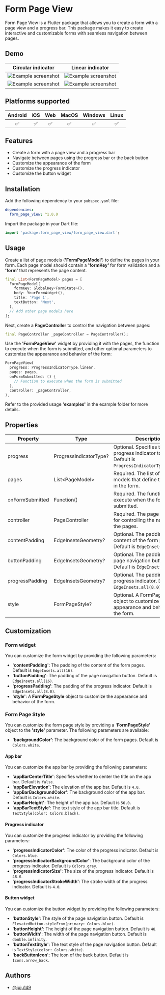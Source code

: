 # Form Page View

Form Page View is a Flutter package that allows you to create a form with a page view and a progress bar. This package makes it easy to create interactive and customizable forms with seamless navigation between pages.

## Demo

| Circular indicator | Linear indicator |
|-------|---|
| ![Example screenshot](assets/Screenshot_2023-05-20-22-05-03-030_com.example.form_page_view_test.jpg) | ![Example screenshot](assets/Screenshot_2023-05-20-22-04-51-028_com.example.form_page_view_test.jpg) |
| ![Example screenshot](assets/Screenrecorder-2023-05-20-22-02-55-536.gif) | ![Example screenshot](assets/Screenrecorder-2023-05-20-22-03-32-538.gif) |


## Platforms supported

| Android | iOS | Web | MacOS | Windows | Linux |
|:-------:|:---:|:---:|:-----:|:-------:|:-----:|
|✅|✅|✅|✅|✅|✅|

## Features

- Create a form with a page view and a progress bar
- Navigate between pages using the progress bar or the back button
- Customize the appearance of the form
- Customize the progress indicator
- Customize the button widget

## Installation

Add the following dependency to your `pubspec.yaml` file:

```yaml
dependencies:
  form_page_view: ^1.0.0
```

Import the package in your Dart file:

```dart
import 'package:form_page_view/form_page_view.dart';
```

## Usage

Create a list of page models (**'FormPageModel'**) to define the pages in your form. Each page model should contain a **'formKey'** for form validation and a **'form'** that represents the page content.

```dart
final List<FormPageModel> pages = [
  FormPageModel(
    formKey: GlobalKey<FormState>(),
    body: YourFormWidget(),
    title: 'Page 1',
    textButton: 'Next',
  ),
  // Add other page models here
];
```

Next, create a **PageController** to control the navigation between pages:

```dart
final PageController _pageController = PageController();
```

Use the **'FormPageView'** widget by providing it with the pages, the function to execute when the form is submitted, and other optional parameters to customize the appearance and behavior of the form:

```dart
FormPageView(
  progress: ProgressIndicatorType.linear,
  pages: pages,
  onFormSubmitted: () {
    // Function to execute when the form is submitted
  },
  controller: _pageController,
),
```

Refer to the provided usage **'examples'** in the example folder for more details.

## Properties

| Property | Type | Description |
|-----------|------|-------------|
| progress | ProgressIndicatorType? | Optional. Specifies the type of progress indicator to use. Default is `ProgressIndicatorType.linear`. |
| pages | List\<PageModel> | Required. The list of page models that define the pages in the form. |
| onFormSubmitted | Function() | Required. The function to execute when the form is submitted. |
| controller | PageController | Required. The page controller for controlling the navigation in the pages. |
| contentPadding | EdgeInsetsGeometry? | Optional. The padding of the content of the form pages. Default is `EdgeInsets.all(16)`. |
| buttonPadding | EdgeInsetsGeometry? | Optional. The padding of the page navigation button. Default is `EdgeInsets.all(16)`. |
| progressPadding | EdgeInsetsGeometry? | Optional. The padding of the progress indicator. Default is `EdgeInsets.all(8.0)`. |
| style | FormPageStyle? | Optional. A FormPageStyle object to customize the appearance and behavior of the form. |

## Customization

### Form widget

You can customize the form widget by providing the following parameters:

- **'contentPadding'**: The padding of the content of the form pages. Default is `EdgeInsets.all(16)`.
- **'buttonPadding'**: The padding of the page navigation button. Default is `EdgeInsets.all(16)`.
- **'progressPadding'**: The padding of the progress indicator. Default is `EdgeInsets.all(8.0)`.
- **'style'**: A **FormPageStyle** object to customize the appearance and behavior of the form.

### Form Page Style

You can customize the form page style by providing a **'FormPageStyle'** object to the **'style'** parameter. The following parameters are available:

- **'backgroundColor'**: The background color of the form pages. Default is `Colors.white`.

#### App bar

You can customize the app bar by providing the following parameters:

- **'appBarCenterTitle'**: Specifies whether to center the title on the app bar. Default is `false`.
- **'appBarElevation'**: The elevation of the app bar. Default is `4.0`.
- **'appBarBackgroundColor'**: The background color of the app bar. Default is `Colors.white`.
- **'appBarHeight'**: The height of the app bar. Default is `56.0`.
- **'appBarTextStyle'**: The text style of the app bar title. Default is `TextStyle(color: Colors.black)`.

#### Progress indicator

You can customize the progress indicator by providing the following parameters:

- **'progressIndicatorColor'**: The color of the progress indicator. Default is `Colors.blue`.
- **'progressIndicatorBackgroundColor'**: The background color of the progress indicator. Default is `Colors.grey`.
- **'progressIndicatorSize'**: The size of the progress indicator. Default is `48.0`.
- **'progressIndicatorStrokeWidth'**: The stroke width of the progress indicator. Default is `4.0`.

#### Button widget

You can customize the button widget by providing the following parameters:

- **'buttonStyle'**: The style of the page navigation button. Default is `ElevatedButton.styleFrom(primary: Colors.blue)`.
- **'buttonHeight'**: The height of the page navigation button. Default is `48`.
- **'buttonWidth'**: The width of the page navigation button. Default is `double.infinity`.
- **'buttonTextStyle'**: The text style of the page navigation button. Default is `TextStyle(color: Colors.white)`.
- **'backButtonIcon'**: The icon of the back button. Default is `Icons.arrow_back`.

## Authors

- [@juju149](https://www.github.com/juju149)